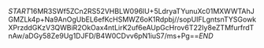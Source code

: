 $START$16MR3SWf5ZCn2RS52VHBLW096lU+5LdryaTYunuXc01MXWWTAhJGMZLk4p+Na9AnOgUbEL6efKcHSMWZ6oK1Rdpbj//sopUIFLgntsnTYSGowkXPrzddGKzV3QWBiR2OkOax4ntLirK2uf6eAUpGcHrov6T22Iy8eZTMfurfrdTnAw/aDGy58Ze9Ug1DJFD/B4W0CDvv6pN1iuS7/ms+Pg==$END$